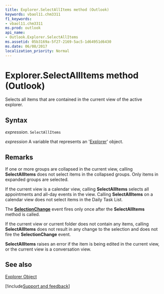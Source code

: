 ```yaml
---
title: Explorer.SelectAllItems method (Outlook)
keywords: vbaol11.chm3311
f1_keywords:
- vbaol11.chm3311
ms.prod: outlook
api_name:
- Outlook.Explorer.SelectAllItems
ms.assetid: 05b3169a-5f27-2169-5ac5-1d64951d6430
ms.date: 06/08/2017
localization_priority: Normal
---
```



# Explorer.SelectAllItems method (Outlook)

Selects all items that are contained in the current view of the active explorer. 


## Syntax

_expression_. `SelectAllItems`

_expression_ A variable that represents an '[Explorer](Outlook.Explorer.md)' object.


## Remarks

If one or more groups are collapsed in the current view, calling  **SelectAllItems** does not select items in the collapsed groups. Only items in expanded groups are selected.

If the current view is a calendar view, calling  **SelectAllItems** selects all appointments and all-day events in the view. Calling **SelectAllItems** on a calendar view does not select items in the Daily Task List.

The  **[SelectionChange](Outlook.Explorer.SelectionChange.md)** event fires only once after the **SelectAllItems** method is called.

If the current view or current folder does not contain any items, calling  **SelectAllItems** does not result in any change to the selection and does not fire the **SelectionChange** event.

 **SelectAllItems** raises an error if the item is being edited in the current view, or the current view is a conversation view.


## See also


[Explorer Object](Outlook.Explorer.md)

[!include[Support and feedback](~/includes/feedback-boilerplate.md)]